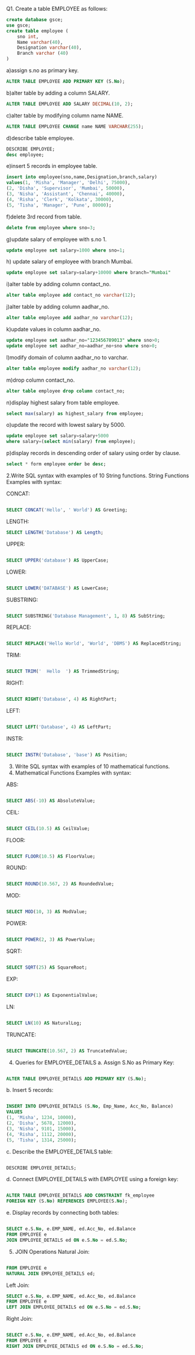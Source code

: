  Q1. Create a table EMPLOYEE as follows:
```sql
create database gsce;
use gsce;
create table employee (
    sno int,
    Name varchar(40),
    Designation varchar(40),
    Branch varchar (40)
)
```
a)assign s.no as primary key.
```sql
ALTER TABLE EMPLOYEE ADD PRIMARY KEY (S.No);
```


b)alter table by adding a column SALARY.
```sql
ALTER TABLE EMPLOYEE ADD SALARY DECIMAL(10, 2);
```

c)alter table by modifying column name NAME.
```sql
ALTER TABLE EMPLOYEE CHANGE name NAME VARCHAR(255);

```

d)describe table employee.
```sql
DESCRIBE EMPLOYEE;
desc employee;

```


e)insert 5 records in employee table.
```sql
insert into employee(sno,name,Designation,branch,salary)
values(1, 'Misha', 'Manager', 'Delhi', 75000),
(2, 'Disha', 'Supervisor', 'Mumbai', 50000),
(3, 'Nisha', 'Assistant', 'Chennai', 40000),
(4, 'Risha', 'Clerk', 'Kolkata', 30000),
(5, 'Tisha', 'Manager', 'Pune', 80000);

```


f)delete 3rd record from table.
```sql
delete from employee where sno=3;
```


g)update salary of employee with s.no 1.
```sql
update employee set salary=1000 where sno=1;
```


h) update salary of employee with branch Mumbai.
```sql
update employee set salary=salary+10000 where branch="Mumbai"
```
i)alter table by adding column contact_no.
```sql
alter table employee add contact_no varchar(12);

```
j)alter table by adding column aadhar_no.
```sql
alter table employee add aadhar_no varchar(12);
```
k)update values in column aadhar_no.
```sql
update employee set aadhar_no="123456789013" where sno>0;
update employee set aadhar_no=aadhar_no+sno where sno>0;
```
l)modify domain of column aadhar_no to varchar.
```sql
alter table employee modify aadhar_no varchar(12);
```
m)drop column contact_no.
```sql
alter table employee drop column contact_no;
```
n)display highest salary from table employee.
```sql
select max(salary) as highest_salary from employee;
```
o)update the record with lowest salary by 5000.
```sql
update employee set salary=salary+5000
where salary=(select min(salary) from employee);
```
p)display records in descending order of salary using order by clause.
```sql
select * form employee order be desc;
```

2.Write SQL syntax with examples of 10 String functions.
String Functions
Examples with syntax:

CONCAT:
```sql

SELECT CONCAT('Hello', ' World') AS Greeting;
```


LENGTH:
 ```sql
SELECT LENGTH('Database') AS Length;
```
UPPER:
```sql

SELECT UPPER('database') AS UpperCase;
```
LOWER:
```sql

SELECT LOWER('DATABASE') AS LowerCase;
```
SUBSTRING:
```sql

SELECT SUBSTRING('Database Management', 1, 8) AS SubString;
```
REPLACE:
```sql

SELECT REPLACE('Hello World', 'World', 'DBMS') AS ReplacedString;
```
TRIM:
```sql

SELECT TRIM('  Hello  ') AS TrimmedString;
```
RIGHT:
```sql

SELECT RIGHT('Database', 4) AS RightPart;
```
LEFT:
```sql

SELECT LEFT('Database', 4) AS LeftPart;
```
INSTR:
```sql

SELECT INSTR('Database', 'base') AS Position;
```


3. Write SQL syntax with examples of 10 mathematical functions.
3. Mathematical Functions
Examples with syntax:

ABS:
```sql

SELECT ABS(-10) AS AbsoluteValue;
```
CEIL:
```sql

SELECT CEIL(10.5) AS CeilValue;
```
FLOOR:
```sql

SELECT FLOOR(10.5) AS FloorValue;
```
ROUND:
```sql

SELECT ROUND(10.567, 2) AS RoundedValue;
```
MOD:
```sql

SELECT MOD(10, 3) AS ModValue;
```
POWER:
```sql

SELECT POWER(2, 3) AS PowerValue;
```
SQRT:
```sql

SELECT SQRT(25) AS SquareRoot;
```
EXP:
```sql

SELECT EXP(1) AS ExponentialValue;
```
LN:
```sql

SELECT LN(10) AS NaturalLog;
```
TRUNCATE:
```sql

SELECT TRUNCATE(10.567, 2) AS TruncatedValue;
```






4. Queries for EMPLOYEE_DETAILS
a. Assign S.No as Primary Key:


```sql

ALTER TABLE EMPLOYEE_DETAILS ADD PRIMARY KEY (S.No);
```
b. Insert 5 records:


```sql

INSERT INTO EMPLOYEE_DETAILS (S.No, Emp_Name, Acc_No, Balance)
VALUES
(1, 'Misha', 1234, 10000),
(2, 'Disha', 5678, 12000),
(3, 'Nisha', 9101, 15000),
(4, 'Risha', 1112, 20000),
(5, 'Tisha', 1314, 25000);
```
c. Describe the EMPLOYEE_DETAILS table:


```sql

DESCRIBE EMPLOYEE_DETAILS;
```
d. Connect EMPLOYEE_DETAILS with EMPLOYEE using a foreign key:


```sql

ALTER TABLE EMPLOYEE_DETAILS ADD CONSTRAINT fk_employee
FOREIGN KEY (S.No) REFERENCES EMPLOYEE(S.No);
```
e. Display records by connecting both tables:


```sql

SELECT e.S.No, e.EMP_NAME, ed.Acc_No, ed.Balance 
FROM EMPLOYEE e 
JOIN EMPLOYEE_DETAILS ed ON e.S.No = ed.S.No;
```
5. JOIN Operations
Natural Join:


```sql

FROM EMPLOYEE e 
NATURAL JOIN EMPLOYEE_DETAILS ed;

```
Left Join:


```sql
SELECT e.S.No, e.EMP_NAME, ed.Acc_No, ed.Balance 
FROM EMPLOYEE e 
LEFT JOIN EMPLOYEE_DETAILS ed ON e.S.No = ed.S.No;

```
Right Join:


```sql

SELECT e.S.No, e.EMP_NAME, ed.Acc_No, ed.Balance 
FROM EMPLOYEE e 
RIGHT JOIN EMPLOYEE_DETAILS ed ON e.S.No = ed.S.No;
```